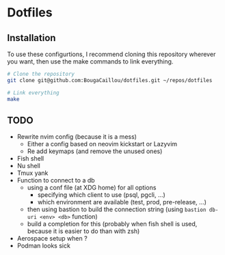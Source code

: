 
# Dotfiles

## Installation

To use these configurtions, I recommend cloning this repository wherever you want,
then use the make commands to link everything.

```bash
# Clone the repository
git clone git@github.com:BougaCaillou/dotfiles.git ~/repos/dotfiles

# Link everything
make
```

## TODO

- Rewrite nvim config (because it is a mess)
  - Either a config based on neovim kickstart or Lazyvim
  - Re add keymaps (and remove the unused ones)
- Fish shell
- Nu shell
- Tmux yank
- Function to connect to a db
  - using a conf file (at XDG home) for all options
    - specifying which client to use (psql, pgcli, ...)
    - which environment are available (test, prod, pre-release, ...)
  - then using bastion to build the connection string (using `bastion db-uri <env> <db>` function)
  - build a completion for this (probably when fish shell is used, because it is easier to do than with zsh)
- Aerospace setup when ?
- Podman looks sick
